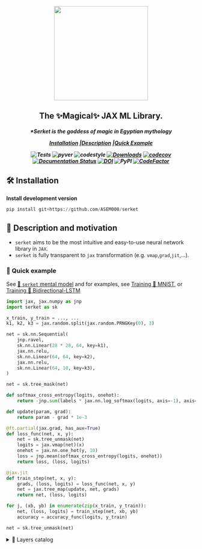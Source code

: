 <div align="center">
<img width="250px" src="https://github.com/ASEM000/serket/assets/48389287/1733c849-c44f-4810-b74a-8a10263e8cc5"></div>

<h2 align="center">The ✨Magical✨ JAX ML Library.</h2>
<h5 align = "center"> *Serket is the goddess of magic in Egyptian mythology

[**Installation**](#Installation)
|[**Description**](#Description)
|[**Quick Example**](#QuickExample)

![Tests](https://github.com/ASEM000/serket/actions/workflows/tests.yml/badge.svg)
![pyver](https://img.shields.io/badge/python-3.8%203.9%203.10%203.11-blue)
![codestyle](https://img.shields.io/badge/codestyle-black-black)
[![Downloads](https://static.pepy.tech/badge/serket)](https://pepy.tech/project/serket)
[![codecov](https://codecov.io/gh/ASEM000/serket/branch/main/graph/badge.svg?token=C6NXOK9EVS)](https://codecov.io/gh/ASEM000/serket)
[![Documentation Status](https://readthedocs.org/projects/serket/badge/?version=latest)](https://serket.readthedocs.io/en/latest/?badge=latest)
[![DOI](https://zenodo.org/badge/526985786.svg)](https://zenodo.org/badge/latestdoi/526985786)
![PyPI](https://img.shields.io/pypi/v/serket)
[![CodeFactor](https://www.codefactor.io/repository/github/asem000/serket/badge)](https://www.codefactor.io/repository/github/asem000/serket)

</h5>

## 🛠️ Installation<a id="Installation"></a>

**Install development version**

```python
pip install git+https://github.com/ASEM000/serket
```

## 📖 Description and motivation<a id="Description"></a>

- `serket` aims to be the most intuitive and easy-to-use neural network library in `JAX`.
- `serket` is fully transparent to `jax` transformation (e.g. `vmap`,`grad`,`jit`,...).

### 🏃 Quick example<a id="QuickExample"></a>

See [🧠 `serket` mental model](https://serket.readthedocs.io/en/latest/notebooks/mental_model.html) and for examples, see [Training 🚆 MNIST](https://serket.readthedocs.io/en/latest/notebooks/train_mnist.html), or [Training 🚆 Bidirectional-LSTM](https://serket.readthedocs.io/en/latest/notebooks/train_bilstm.html)

```python
import jax, jax.numpy as jnp
import serket as sk

x_train, y_train = ..., ...
k1, k2, k3 = jax.random.split(jax.random.PRNGKey(0), 3)

net = sk.nn.Sequential(
    jnp.ravel,
    sk.nn.Linear(28 * 28, 64, key=k1),
    jax.nn.relu,
    sk.nn.Linear(64, 64, key=k2),
    jax.nn.relu,
    sk.nn.Linear(64, 10, key=k3),
)

net = sk.tree_mask(net)

def softmax_cross_entropy(logits, onehot):
    return -jnp.sum(labels * jax.nn.log_softmax(logits, axis=-1), axis=-1)

def update(param, grad):
    return param - grad * 1e-3

@ft.partial(jax.grad, has_aux=True)
def loss_func(net, x, y):
    net = sk.tree_unmask(net)
    logits = jax.vmap(net)(x)
    onehot = jax.nn.one_hot(y, 10)
    loss = jnp.mean(softmax_cross_entropy(logits, onehot))
    return loss, (loss, logits)

@jax.jit
def train_step(net, x, y):
    grads, (loss, logits) = loss_func(net, x, y)
    net = jax.tree_map(update, net, grads)
    return net, (loss, logits)

for j, (xb, yb) in enumerate(zip(x_train, y_train)):
    net, (loss, logits) = train_step(net, xb, yb)
    accuracy = accuracy_func(logits, y_train)

net = sk.tree_unmask(net)
```

<details>

<summary>  🧱 Layers catalog </summary>

### 🧠 Neural network package: `serket.nn`

| Group             | Layers                                                                                                                                                                                                                                                                                                                    |
| ----------------- | ------------------------------------------------------------------------------------------------------------------------------------------------------------------------------------------------------------------------------------------------------------------------------------------------------------------------- |
| Attention         | - `MultiHeadAttention`                                                                                                                                                                                                                                                                                                    |
| Containers        | - `Sequential`, `RandomApply`, `RandomChoice`                                                                                                                                                                                                                                                                             |
| Convolution       | - `{FFT,_}Conv{1D,2D,3D}` <br> - `{FFT,_}Conv{1D,2D,3D}Transpose` <br> - `Depthwise{FFT,_}Conv{1D,2D,3D}` <br> - `Separable{FFT,_}Conv{1D,2D,3D}` <br> - `Conv{1D,2D,3D}Local`                                                                                                                                            |
| Dropout           | - `Dropout`<br> - `Dropout{1D,2D,3D}` <br> - `RandomCutout{1D,2D,3D}`                                                                                                                                                                                                                                                        |
| Linear            | - `Linear`, `Multilinear`, `GeneralLinear`, `Identity`                                                                                                                                                                                                                                                                    |
| Densely connected | - `FNN` , <br> - `MLP` _compile time_ optimized                                                                                                                                                                                                                                                                           |
| Normalization     | - `{Layer,Instance,Group,Batch}Norm`                                                                                                                                                                                                                                                                                      |
| Pooling           | - `{Avg,Max,LP}Pool{1D,2D,3D}` <br> - `Global{Avg,Max}Pool{1D,2D,3D}` <br> - `Adaptive{Avg,Max}Pool{1D,2D,3D}`                                                                                                                                                                                                            |
| Reshaping         | - `Flatten`, `Unflatten`, <br> - `Resize{1D,2D,3D}` <br> - `Upsample{1D,2D,3D}` <br> - `Pad{1D,2D,3D}` <br> - `{Random,Center,_}Crop{1D,2D,3D}` <br> - `RandomZoom{1D,2D,3D}`                                                                                                                                             |
| Recurrent cells   | - `{SimpleRNN,LSTM,GRU,Dense}Cell` <br> - `{Conv,FFTConv}{LSTM,GRU}{1D,2D,3D}Cell`                                                                                                                                                                                                                                        |
| Activations       | - `Adaptive{LeakyReLU,ReLU,Sigmoid,Tanh}`,<br> - `CeLU`,`ELU`,`GELU`,`GLU`<br>- `Hard{SILU,Shrink,Sigmoid,Swish,Tanh}`, <br> - `Soft{Plus,Sign,Shrink}` <br> - `LeakyReLU`,`LogSigmoid`,`LogSoftmax`,`Mish`,`PReLU`,<br> - `ReLU`,`ReLU6`,`SeLU`,`Sigmoid` <br> - `Swish`,`Tanh`,`TanhShrink`, `ThresholdedReLU`, `Snake` |

### 🖼️ Image package: `serket.image`

| Group     | Layers                                                                                                                                 |
| --------- | -------------------------------------------------------------------------------------------------------------------------------------- |
| Filter    | - `{FFT,_}{Avg,Box,Gaussian,Motion}Blur2D` <br> - `{FFT,_}{UnsharpMask}2D` <br> - `{FFT,_}Laplacian2D` <br> - `MedianBlur2D`           |
| Augment   | - `{Adjust,Random}{Brightness,Contrast}2D`, <br> - `JigSaw2D`,`PixelShuffle2D`, <br> - `Pixelate2D`, <br> - `Posterize2D`,`Solarize2D` |
| Geometric | - `{Random,_}{Horizontal,Vertical}{Translate,Flip,Shear}2D` <br> - `{Random,_}{Rotate}2D` <br> - `RandomPerspective2D`                 |

### 🌈 Cluster package: `serket.cluster`

| Group      | Layers     |
| ---------- | ---------- |
| Clustering | - `KMeans` |

</details>
